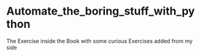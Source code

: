 # Automate_the_boring_stuff_with_python
The Exercise inside the Book with some curious Exercises added from my side
